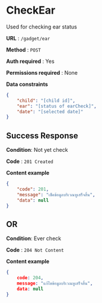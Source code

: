 # CheckEar

Used for checking ear status

**URL** : `/gadget/ear`

**Method** : `POST`

**Auth required** : Yes

**Permissions required** :  None

**Data constraints**

```json
{
    "child": "[child id]",
    "ear": "[status of earCheck]",
    "date": "[selected date]"
}
```

## Success Response

**Condition**: Not yet check

**Code** : `201 Created` 

**Content example**

```json
{
    "code": 201,
    "message": "เช็คข้อมูลบริเวณหูเสร็จสิ้น",
    "data": null
}
```

## **OR**

**Condition**: Ever check

**Code** : `204 Not Content` 

**Content example**

```json
{
    code: 204,
    message: "แก้ไขข้อมูลบริเวณหูเสร็จสิ้น",
    data: null
}
```
